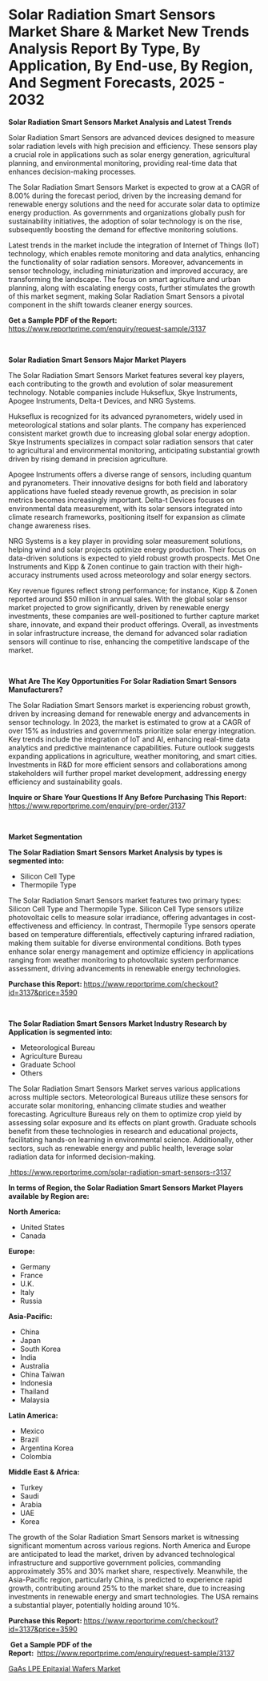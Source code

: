<p><h1>Solar Radiation Smart Sensors Market Share & Market New Trends Analysis Report By Type, By Application, By End-use, By Region, And Segment Forecasts, 2025 - 2032</h1></p><p><strong>Solar Radiation Smart Sensors Market Analysis and Latest Trends</strong></p>
<p><p>Solar Radiation Smart Sensors are advanced devices designed to measure solar radiation levels with high precision and efficiency. These sensors play a crucial role in applications such as solar energy generation, agricultural planning, and environmental monitoring, providing real-time data that enhances decision-making processes.</p><p>The Solar Radiation Smart Sensors Market is expected to grow at a CAGR of 8.00% during the forecast period, driven by the increasing demand for renewable energy solutions and the need for accurate solar data to optimize energy production. As governments and organizations globally push for sustainability initiatives, the adoption of solar technology is on the rise, subsequently boosting the demand for effective monitoring solutions.</p><p>Latest trends in the market include the integration of Internet of Things (IoT) technology, which enables remote monitoring and data analytics, enhancing the functionality of solar radiation sensors. Moreover, advancements in sensor technology, including miniaturization and improved accuracy, are transforming the landscape. The focus on smart agriculture and urban planning, along with escalating energy costs, further stimulates the growth of this market segment, making Solar Radiation Smart Sensors a pivotal component in the shift towards cleaner energy sources.</p></p>
<p><strong>Get a Sample PDF of the Report:&nbsp;</strong> <a href="https://www.reportprime.com/enquiry/request-sample/3137?utm_campaign=2756&utm_medium=2&utm_source=Github&utm_content=ia&utm_term=18032025&utm_id=solar-radiation-smart-sensors">https://www.reportprime.com/enquiry/request-sample/3137</a></p>
<p>&nbsp;</p>
<p><strong>Solar Radiation Smart Sensors Major Market Players</strong></p>
<p><p>The Solar Radiation Smart Sensors Market features several key players, each contributing to the growth and evolution of solar measurement technology. Notable companies include Hukseflux, Skye Instruments, Apogee Instruments, Delta-t Devices, and NRG Systems.</p><p>Hukseflux is recognized for its advanced pyranometers, widely used in meteorological stations and solar plants. The company has experienced consistent market growth due to increasing global solar energy adoption. Skye Instruments specializes in compact solar radiation sensors that cater to agricultural and environmental monitoring, anticipating substantial growth driven by rising demand in precision agriculture.</p><p>Apogee Instruments offers a diverse range of sensors, including quantum and pyranometers. Their innovative designs for both field and laboratory applications have fueled steady revenue growth, as precision in solar metrics becomes increasingly important. Delta-t Devices focuses on environmental data measurement, with its solar sensors integrated into climate research frameworks, positioning itself for expansion as climate change awareness rises.</p><p>NRG Systems is a key player in providing solar measurement solutions, helping wind and solar projects optimize energy production. Their focus on data-driven solutions is expected to yield robust growth prospects. Met One Instruments and Kipp & Zonen continue to gain traction with their high-accuracy instruments used across meteorology and solar energy sectors.</p><p>Key revenue figures reflect strong performance; for instance, Kipp & Zonen reported around $50 million in annual sales. With the global solar sensor market projected to grow significantly, driven by renewable energy investments, these companies are well-positioned to further capture market share, innovate, and expand their product offerings. Overall, as investments in solar infrastructure increase, the demand for advanced solar radiation sensors will continue to rise, enhancing the competitive landscape of the market.</p></p>
<p>&nbsp;</p>
<p><strong>What Are The Key Opportunities For Solar Radiation Smart Sensors Manufacturers?</strong></p>
<p><p>The Solar Radiation Smart Sensors market is experiencing robust growth, driven by increasing demand for renewable energy and advancements in sensor technology. In 2023, the market is estimated to grow at a CAGR of over 15% as industries and governments prioritize solar energy integration. Key trends include the integration of IoT and AI, enhancing real-time data analytics and predictive maintenance capabilities. Future outlook suggests expanding applications in agriculture, weather monitoring, and smart cities. Investments in R&D for more efficient sensors and collaborations among stakeholders will further propel market development, addressing energy efficiency and sustainability goals.</p></p>
<p><strong>Inquire or Share Your Questions If Any Before Purchasing This Report:</strong> <a href="https://www.reportprime.com/enquiry/pre-order/3137?utm_campaign=2756&utm_medium=2&utm_source=Github&utm_content=ia&utm_term=18032025&utm_id=solar-radiation-smart-sensors">https://www.reportprime.com/enquiry/pre-order/3137</a></p>
<p>&nbsp;</p>
<p><strong>Market Segmentation</strong></p>
<p><strong>The Solar Radiation Smart Sensors Market Analysis by types is segmented into:</strong></p>
<p><ul><li>Silicon Cell Type</li><li>Thermopile Type</li></ul></p>
<p><p>The Solar Radiation Smart Sensors market features two primary types: Silicon Cell Type and Thermopile Type. Silicon Cell Type sensors utilize photovoltaic cells to measure solar irradiance, offering advantages in cost-effectiveness and efficiency. In contrast, Thermopile Type sensors operate based on temperature differentials, effectively capturing infrared radiation, making them suitable for diverse environmental conditions. Both types enhance solar energy management and optimize efficiency in applications ranging from weather monitoring to photovoltaic system performance assessment, driving advancements in renewable energy technologies.</p></p>
<p><strong>Purchase this Report:&nbsp;</strong><a href="https://www.reportprime.com/checkout?id=3137&price=3590&utm_campaign=2756&utm_medium=2&utm_source=Github&utm_content=ia&utm_term=18032025&utm_id=solar-radiation-smart-sensors">https://www.reportprime.com/checkout?id=3137&price=3590</a></p>
<p>&nbsp;</p>
<p><strong>The Solar Radiation Smart Sensors Market Industry Research by Application is segmented into:</strong></p>
<p><ul><li>Meteorological Bureau</li><li>Agriculture Bureau</li><li>Graduate School</li><li>Others</li></ul></p>
<p><p>The Solar Radiation Smart Sensors Market serves various applications across multiple sectors. Meteorological Bureaus utilize these sensors for accurate solar monitoring, enhancing climate studies and weather forecasting. Agriculture Bureaus rely on them to optimize crop yield by assessing solar exposure and its effects on plant growth. Graduate schools benefit from these technologies in research and educational projects, facilitating hands-on learning in environmental science. Additionally, other sectors, such as renewable energy and public health, leverage solar radiation data for informed decision-making.</p></p>
<p><a href="https://www.reportprime.com/solar-radiation-smart-sensors-r3137?utm_campaign=2756&utm_medium=2&utm_source=Github&utm_content=ia&utm_term=18032025&utm_id=solar-radiation-smart-sensors">&nbsp;https://www.reportprime.com/solar-radiation-smart-sensors-r3137</a></p>
<p><strong>In terms of Region, the Solar Radiation Smart Sensors Market Players available by Region are:</strong></p>
<p>
    <p> <strong> North America: </strong>
        <ul>
            <li>United States</li>
            <li>Canada</li>
        </ul>
        </p> 
    <p> <strong> Europe: </strong>
        <ul>
            <li>Germany</li>
            <li>France</li>
            <li>U.K.</li>
            <li>Italy</li>
            <li>Russia</li>
        </ul>
        </p> 
    <p> <strong> Asia-Pacific: </strong>
        <ul>
            <li>China</li>
            <li>Japan</li>
            <li>South Korea</li>
            <li>India</li>
            <li>Australia</li>
            <li>China Taiwan</li>
            <li>Indonesia</li>
            <li>Thailand</li>
            <li>Malaysia</li>
        </ul>
        </p> 
    <p> <strong> Latin America: </strong>
        <ul>
            <li>Mexico</li>
            <li>Brazil</li>
            <li>Argentina Korea</li>
            <li>Colombia</li>
        </ul>
        </p> 
    <p> <strong> Middle East & Africa: </strong>
        <ul>
            <li>Turkey</li>
            <li>Saudi</li>
            <li>Arabia</li>
            <li>UAE</li>
            <li>Korea</li>
        </ul>
    </p>
    </p>
<p><p>The growth of the Solar Radiation Smart Sensors market is witnessing significant momentum across various regions. North America and Europe are anticipated to lead the market, driven by advanced technological infrastructure and supportive government policies, commanding approximately 35% and 30% market share, respectively. Meanwhile, the Asia-Pacific region, particularly China, is predicted to experience rapid growth, contributing around 25% to the market share, due to increasing investments in renewable energy and smart technologies. The USA remains a substantial player, potentially holding around 10%.</p></p>
<p><strong>Purchase this Report: </strong><a href="https://www.reportprime.com/checkout?id=3137&price=3590&utm_campaign=2756&utm_medium=2&utm_source=Github&utm_content=ia&utm_term=18032025&utm_id=solar-radiation-smart-sensors">https://www.reportprime.com/checkout?id=3137&price=3590</a></p>
<p>&nbsp;<strong>Get a Sample PDF of the Report:&nbsp;&nbsp;</strong><a href="https://www.reportprime.com/enquiry/request-sample/3137?utm_campaign=2756&utm_medium=2&utm_source=Github&utm_content=ia&utm_term=18032025&utm_id=solar-radiation-smart-sensors">https://www.reportprime.com/enquiry/request-sample/3137</a></p>
<p><strong></strong></p>
<p><p><a href="https://github.com/oliffzillamv/Market-Research-Report-List-1/blob/main/gaas-lpe-epitaxial-wafers-market.md?utm_campaign=2756&utm_medium=2&utm_source=Github&utm_content=ia&utm_term=18032025&utm_id=solar-radiation-smart-sensors">GaAs LPE Epitaxial Wafers Market</a></p></p>
